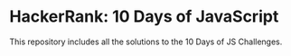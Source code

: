 # HackerRank: 10 Days of JavaScript
This repository includes all the solutions to the 10 Days of JS Challenges.